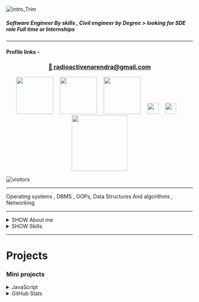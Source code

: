 ![intro_Trim](https://user-images.githubusercontent.com/88178000/127735210-c824ab80-8438-4c44-b362-2c2404146b0f.gif)
##### Software Engineer By skills , Civil engineer by Degree > looking for SDE role Full time or Internships
******

#### Profile links -

<div align="center"><h3><a target="_blank" href="mailto:radioactivenarendra@gmail.com">📧 radioactivenarendra@gmail.com</a></h3>
<a href="https:\\google.com" target="_blank"><img src="https://user-images.githubusercontent.com/88178000/127736341-c9c47072-7f29-4d38-beb7-72cdee093152.png" width="100px"></img></a>
&emsp;<a href="https://auth.geeksforgeeks.org/user/radioactivenarendra/practice/" target="_blank"><img src="https://cdncontribute.geeksforgeeks.org/wp-content/uploads/geeksforgeeks-19.png" width="100px"></img></a>
 &emsp;<a href="https://www.codechef.com/users/napiyo" target="_blank"><img src="https://upload.wikimedia.org/wikipedia/en/thumb/7/7b/Codechef%28new%29_logo.svg/1200px-Codechef%28new%29_logo.svg.png" width="100px"></img></a>
 &emsp;<a href="https://www.instagram.com/narendra_dewasi/" target="_blank"><img src="http://assets.stickpng.com/images/580b57fcd9996e24bc43c521.png" width="30px"></img></a>
  &emsp;<a href="https://www.linkedin.com/in/narendra-dewasi/" target="_blank"><img src="https://www.freeiconspng.com/thumbs/linkedin-logo-png/linkedin-logo-3.png" width="30px"></img></a> 
    &emsp;<a href="https://www.youtube.com/channel/UCWh1gVC_bIk60W0FjiSh6XA" target="_blank"><img src="https://img.shields.io/youtube/channel/views/UCWh1gVC_bIk60W0FjiSh6XA?label=youTube%20Views&style=social" width="150px"></img></a> 
  </div>
  
  ![visitors](https://visitor-badge.laobi.icu/badge?page_id=page.id=napiyo.napiyo) 
  
 ****
 Operating systems , DBMS , OOPs, Data Structures And algorithms , Networking
 
 *****
  <details>
  <summary>SHOW About me </summary>

 ## 👨‍💻 About me
> Engineering Student of **Ramaiah Institute of Technology , bengaluru (India)** . pursuing my Bachelor's of Engineering in Civil engineering. (2022 Passout Batch)

> Self taught programmer and willing to programming professionally

>I'm From Rajasthan and Now living in Bengaluru (India)
  
> Good with Data Structures and Algorithms
  </details>
  
 
  <details>
  <summary>SHOW Skills </summary>
  
  
## 🤹‍♂️ Skills
> ### Languages :
>> 	![Python](https://img.shields.io/badge/python-%2314354C.svg?style=for-the-badge&logo=python&logoColor=white) 
>> ![Java](https://img.shields.io/badge/java-%23ED8B00.svg?style=for-the-badge&logo=java&logoColor=white)
>> 	![JavaScript](https://img.shields.io/badge/javascript-%23323330.svg?style=for-the-badge&logo=javascript&logoColor=%23F7DF1E)
>> 	![C](https://img.shields.io/badge/c-%2300599C.svg?style=for-the-badge&logo=c&logoColor=white)
>> 	![HTML5](https://img.shields.io/badge/html5-%23E34F26.svg?style=for-the-badge&logo=html5&logoColor=white)
>> 	![CSS3](https://img.shields.io/badge/css3-%231572B6.svg?style=for-the-badge&logo=css3&logoColor=white)

> ### Frameworks, Platforms and Libraries :
> > ![MongoDB](https://img.shields.io/badge/MongoDB-%234ea94b.svg?style=for-the-badge&logo=mongodb&logoColor=white)
> > ![Express.js](https://img.shields.io/badge/express.js-%23404d59.svg?style=for-the-badge&logo=express&logoColor=%2361DAFB)
> > ![React](https://img.shields.io/badge/react-%2320232a.svg?style=for-the-badge&logo=react&logoColor=%2361DAFB)
> > ![NodeJS](https://img.shields.io/badge/node.js-%2343853D.svg?style=for-the-badge&logo=node.js&logoColor=white)
> > ![Bootstrap](https://img.shields.io/badge/bootstrap-%23563D7C.svg?style=for-the-badge&logo=bootstrap&logoColor=white)
> > ![TailwindCSS](https://img.shields.io/badge/tailwindcss-%2338B2AC.svg?style=for-the-badge&logo=tailwind-css&logoColor=white)
> > ![NPM](https://img.shields.io/badge/NPM-%23000000.svg?style=for-the-badge&logo=npm&logoColor=white)
> > ![Django](https://img.shields.io/badge/django-%23092E20.svg?style=for-the-badge&logo=django&logoColor=white)
> ### What I can Make ?
> > - Websites , Android Apps , Hybrid apps (Android and IOS)
</details>


---
# Projects
### Mini projects


<details>
  <summary>JavaScript</summary>
  

- Quiz App  - &emsp;&emsp;&emsp;&emsp; [gitHub Repo link](https://github.com/napiyo/QuizApp) &emsp;&emsp;&emsp;&emsp; Preview- <https://napiyo.github.io/QuizApp/>
 > A quiz Website which let user take quiz with password, display questions in random sequence , time limit , at the end shows result. disabled copy/paste/rightClick,  
 > Gives a warning if window is minimized or tab is changed. if do again. user will disqualified. has a calculator. display current time and time remaining 
  
 
- Snake Game  - &emsp;&emsp;&emsp;&emsp; [gitHub Repo link](https://github.com/napiyo/SnakeGame) &emsp;&emsp;&emsp;&emsp; Preview- <https://napiyo.github.io/SnakeGame/>
 > NO!!  it don't need any description. who dont love SnakeGame . we used to play in our mom's Nokia phone  
  
 - Audio Player  - &emsp;&emsp;&emsp;&emsp; [gitHub Repo link](https://github.com/napiyo/Audioplayer) &emsp;&emsp;&emsp;&emsp; Preview- <https://napiyo.github.io/Audioplayer/>
 > Audio Player in JavaScript with playlist   
 > visulizer will be added soon.
  
 
- Calculator  - &emsp;&emsp;&emsp;&emsp; [gitHub Repo link](https://github.com/napiyo/CalculatorJavaScript) &emsp;&emsp;&emsp;&emsp; Preview- <https://napiyo.github.io/CalculatorJavaScript/>    
 > Draggable Calculator in JavaScript 
  
  
  </details>


<details>
 <summary>GitHub Stats</summary>
 
 ![Narendra's GitHub stats](https://github-readme-stats.vercel.app/api?username=napiyo&theme=merko&show_icons=true) &emsp;&emsp; ![Top Langs](https://github-readme-stats.vercel.app/api/top-langs/?username=napiyo&layout=compact)
